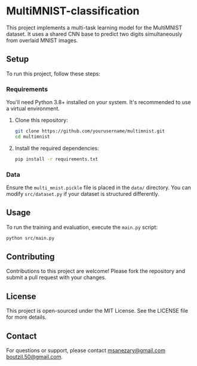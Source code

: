 # MultiMNIST-classification

This project implements a multi-task learning model for the MultiMNIST dataset. It uses a shared CNN base to predict two digits simultaneously from overlaid MNIST images.

## Setup

To run this project, follow these steps:

### Requirements

You'll need Python 3.8+ installed on your system. It's recommended to use a virtual environment.

1. Clone this repository:
   ```bash
   git clone https://github.com/yourusername/multimnist.git
   cd multimnist
   ```

2. Install the required dependencies:
   ```bash
   pip install -r requirements.txt
   ```

### Data

Ensure the `multi_mnist.pickle` file is placed in the `data/` directory. You can modify `src/dataset.py` if your dataset is structured differently.

## Usage

To run the training and evaluation, execute the `main.py` script:

```bash
python src/main.py
```

## Contributing

Contributions to this project are welcome! Please fork the repository and submit a pull request with your changes.

## License

This project is open-sourced under the MIT License. See the LICENSE file for more details.

## Contact

For questions or support, please contact [msanezary@gmail.com](mailto:msanezary@gmail.com) [boutzil.50@gmail.com](mailto:boutzil.50@gmail.com).